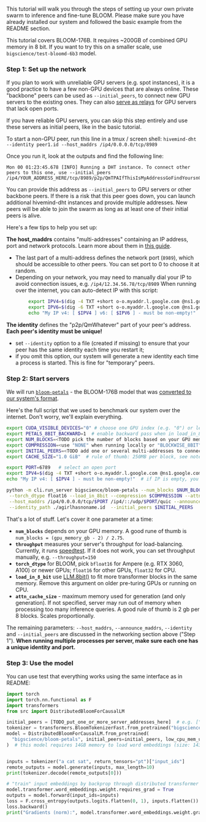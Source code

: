 This tutorial will walk you through the steps of setting up your own private swarm to inference and fine-tune BLOOM. Please make sure you have already installed our system and followed the basic example from the README section.

This tutorial covers BLOOM-176B. It requires ~200GB of combined GPU memory in 8 bit. If you want to try this on a smaller scale, use `bigscience/test-bloomd-6b3` model.


### Step 1: Set up the network

If you plan to work with unreliable GPU servers (e.g. spot instances), it is a good practice to have a few non-GPU devices that are always online. These "backbone" peers can be used as `--initial_peers`, to connect new GPU servers to the existing ones. They can also [serve as relays](https://docs.libp2p.io/concepts/circuit-relay/) for GPU servers that lack open ports.

If you have reliable GPU servers, you can skip this step entirely and use these servers as initial peers, like in the basic tutorial.

To start a non-GPU peer, run this line in a tmux / screen shell:
`hivemind-dht --identity peer1.id --host_maddrs /ip4/0.0.0.0/tcp/8989`

Once you run it, look at the outputs and find the following line:
```
Mon 00 01:23:45.678 [INFO] Running a DHT instance. To connect other peers to this one, use --initial_peers /ip4/YOUR_ADDRESS_HERE/tcp/8989/p2p/QmTPAIfThisIsMyAddressGoFindYoursnCfj
```

You can provide this address as `--initial_peers` to GPU servers or other backbone peers. If there is a risk that this peer goes down, you can launch additional hivemind-dht instances and provide multiple addresses. New peers will be able to join the swarm as long as at least one of their initial peers is alive.

Here's a few tips to help you set up:

__The host_maddrs__ contains "multi-addresses" containing an IP address, port and network protocols. Learn more about them in [this guide](https://docs.libp2p.io/concepts/addressing/).
   * The last part of a multi-address defines the network port (`8989`), which should be accessible to other peers. You can set port to 0 to choose it at random.
   * Depending on your network, you may need to manually dial your IP to avoid connection issues, e.g. `/ip4/12.34.56.78/tcp/8989`
     When running over the internet, you can auto-detect IP with this script:
```bash
        export IPV4=$(dig -4 TXT +short o-o.myaddr.l.google.com @ns1.google.com |  tr -d '"')
        export IPV6=$(dig -6 TXT +short o-o.myaddr.l.google.com @ns1.google.com |  tr -d '"')
        echo "My IP v4: [ $IPV4 ] v6: [ $IPV6 ] - must be non-empty!"  # if IP is empty, the script has failed (e.g. no internet)
```

__The identity__ defines the "p2p/QmWhatever" part of your peer's address. __Each peer's identity must be unique!__
   * set `--identity` option to a file (created if missing) to ensure that your peer has the same identity each time you restart it;
   * if you omit this option, our system will generate a new identity each time a process is started. This is fine for "temporary" peers.
   


### Step 2: Start servers

We will run [`bloom-petals`](https://huggingface.co/bigscience/bloom-petals) - the BLOOM-176B model that was [converted to our system's format](../blob/main/docs/Run-a-custom-model.md).

Here's the full script that we used to benchmark our system over the internet.
Don't worry, we'll explain everything.

```bash
export CUDA_VISIBLE_DEVICES="0" # choose one GPU index (e.g. "0") or leave blank to run on CPU
export PETALS_8BIT_BACKWARD=1  # enable backward pass when in load_in_8bit (r/n this causes a slightly slower forward)
export NUM_BLOCKS=<TODO pick the number of blocks based on your GPU memory, see below>
export COMPRESSION=<use "NONE" when running locally or "BLOCKWISE_8BIT" to run over the internet>
export INITIAL_PEERS=<TODO add one or several multi-addresses to connect to>
export CACHE_SIZE="1.0 GiB"  # rule of thumb: 250MB per block, see notes

export PORT=6789   # select an open port
export IPV4=$(dig -4 TXT +short o-o.myaddr.l.google.com @ns1.google.com |  tr -d '"')
echo "My IP v4: [ $IPV4 ] - must be non-empty!"  # if IP is empty, you need to specify IP manually

python -m cli.run_server bigscience/bloom-petals --num_blocks $NUM_BLOCKS --throughput auto \
 --torch_dtype float16 --load_in_8bit --compression $COMPRESSION --attn_cache_size $CACHE_SIZE \
 --host_maddrs /ip4/0.0.0.0/tcp/$PORT /ip4/::/udp/$PORT/quic --announce_maddrs /ip4/$IPV4/tcp/$PORT /ip4/$IPV4/udp/$PORT/quic \
 --identity_path ./agirlhasnoname.id  --initial_peers $INITIAL_PEERS
```

That's a lot of stuff. Let's cover it one parameter at a time:

- __`num_blocks`__ depends on your GPU memory. A good rune of thumb is `num_blocks = (gpu_memory_gb - 2) / 2.75`.
- __`throughput`__ measures your server's throughput for load-balancing. Currently, it runs [speedtest](https://www.speedtest.net/). If it does not work, you can set throughput manually, e.g. ``--throughput=150``
- __`torch_dtype`__ for BLOOM, pick `bfloat16` for Ampere (e.g. RTX 3060, A100) or newer GPUs; `float16` for other GPUs, `float32` for CPU.
- __`load_in_8_bit`__ use [LLM.8bit()](https://arxiv.org/abs/2208.07339) to fit more transformer blocks in the same memory. Remove this argument on older pre-turing GPUs or running on CPU.
- __`attn_cache_size`__ - maximum memory used for generation (and only generation). If not specified, server may run out of memory when processing too many inference queries. A good rule of thumb is 2 gb per 8 blocks. Scales proportionally.

The remaining parameters: `--host_maddrs`, `--announce_maddrs`, `--identity` and `--initial_peers` are discussed in the networking section above ("Step 1"). **When running multiple processes per server, make sure each one has a unique identity and port.**




### Step 3: Use the model

You can use test that everything works using the same interface as in README:

```python
import torch
import torch.nn.functional as F
import transformers
from src import DistributedBloomForCausalLM

initial_peers = [TODO_put_one_or_more_server_addresses_here]  # e.g. ["/ip4/127.0.0.1/tcp/more/stuff/here"]
tokenizer = transformers.BloomTokenizerFast.from_pretrained("bigscience/bloom-petals")
model = DistributedBloomForCausalLM.from_pretrained(
  "bigscience/bloom-petals", initial_peers=initial_peers, low_cpu_mem_usage=True, torch_dtype=torch.float32
)  # this model requires 14GB memory to load word embeddings (size: 14336 x 250k)


inputs = tokenizer("a cat sat", return_tensors="pt")["input_ids"]
remote_outputs = model.generate(inputs, max_length=10)
print(tokenizer.decode(remote_outputs[0]))

# "train" input embeddings by backprop through distributed transformer blocks
model.transformer.word_embeddings.weight.requires_grad = True
outputs = model.forward(input_ids=inputs)
loss = F.cross_entropy(outputs.logits.flatten(0, 1), inputs.flatten())
loss.backward()
print("Gradients (norm):", model.transformer.word_embeddings.weight.grad.norm())
```